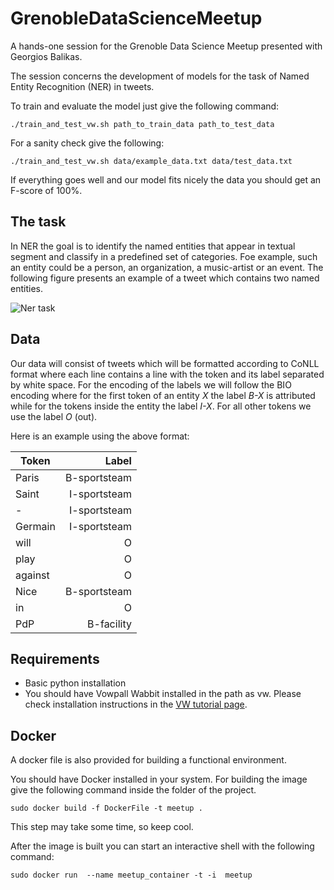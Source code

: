 # GrenobleDataScienceMeetup

A hands-one session for the Grenoble Data Science Meetup presented with Georgios Balikas.

The session concerns the development of models for the task of Named Entity Recognition (NER) in tweets.

To train and evaluate the model just give the following command:

`
./train_and_test_vw.sh path_to_train_data path_to_test_data
`

For a sanity check give the following:

`
./train_and_test_vw.sh data/example_data.txt data/test_data.txt
`

If everything goes well and our model fits nicely the data you should get an F-score of 100%.

## The task

In NER the goal is to identify the named entities that appear in textual segment and 
classify in a predefined set of categories. Foe example, such an entity could be
a person, an organization, a music-artist or an event. The following figure presents
an example of a tweet which contains two named entities.

![Ner task](images/ner_fig.pngi?raw=true "A tweet with named entities")

## Data

Our data will consist of tweets which will be formatted according to CoNLL format where each line
contains a line with the token and its label separated by white space. For the encoding
of the labels we will follow the BIO encoding where for the first token of an entity *X*
the label *B-X* is attributed while for the tokens inside the entity the label *I-X*.
For all other tokens we use the label *O* (out).

Here is an example using the above format:

| Token | Label |
|---|---:|
| Paris | B-sportsteam |
| Saint | I-sportsteam |
| \- | I-sportsteam |
| Germain | I-sportsteam |
| will | O |
| play | O |
| against | O |
| Nice | B-sportsteam |
| in | O |
| PdP | B-facility |


## Requirements
* Basic python installation 
* You should have Vowpall Wabbit installed in the path as vw. Please check installation instructions in the [VW tutorial page](https://github.com/JohnLangford/vowpal_wabbit/wiki/Tutorial).

## Docker

A docker file is also provided for building a functional environment.

You should have Docker installed in your system. For building the image give the following command inside the folder of the project.

```
sudo docker build -f DockerFile -t meetup .
```

This step may take some time, so keep cool. 

After the image is built you can start an interactive shell with the following command:

```
sudo docker run  --name meetup_container -t -i  meetup
```
